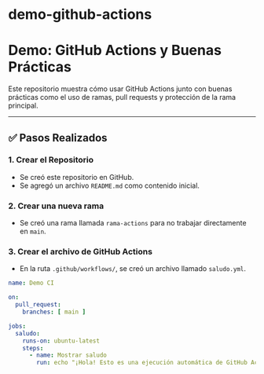 # demo-github-actions
# Demo: GitHub Actions y Buenas Prácticas

Este repositorio muestra cómo usar GitHub Actions junto con buenas prácticas como el uso de ramas, pull requests y protección de la rama principal.

---

## ✅ Pasos Realizados

### 1. Crear el Repositorio
- Se creó este repositorio en GitHub.
- Se agregó un archivo `README.md` como contenido inicial.

### 2. Crear una nueva rama
- Se creó una rama llamada `rama-actions` para no trabajar directamente en `main`.

### 3. Crear el archivo de GitHub Actions
- En la ruta `.github/workflows/`, se creó un archivo llamado `saludo.yml`.

```yaml
name: Demo CI

on:
  pull_request:
    branches: [ main ]

jobs:
  saludo:
    runs-on: ubuntu-latest
    steps:
      - name: Mostrar saludo
        run: echo "¡Hola! Esto es una ejecución automática de GitHub Actions desde un pull request."

